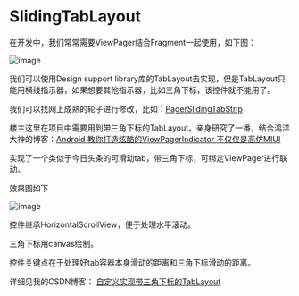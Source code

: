 # SlidingTabLayout
在开发中，我们常常需要ViewPager结合Fragment一起使用，如下图：

![image](https://segmentfault.com/img/bVoQIu)

我们可以使用Design support library库的TabLayout去实现，但是TabLayout只能用横线指示器，如果想要其他指示器，比如三角下标，该控件就不能用了。

我们可以找网上成熟的轮子进行修改，比如：[PagerSlidingTabStrip](https://github.com/astuetz/PagerSlidingTabStrip)

楼主这里在项目中需要用到带三角下标的TabLayout，亲身研究了一番，结合鸿洋大神的博客：[Android 教你打造炫酷的ViewPagerIndicator 不仅仅是高仿MIUI](http://blog.csdn.net/lmj623565791/article/details/42160391)

实现了一个类似于今日头条的可滑动tab，带三角下标，可绑定ViewPager进行联动。

效果图如下

![image](E:\SlidingTabLayout.gif)

控件继承HorizontalScrollView，便于处理水平滚动。

三角下标用canvas绘制。

控件关键点在于处理好tab容器本身滑动的距离和三角下标滑动的距离。

详细见我的CSDN博客：
[自定义实现带三角下标的TabLayout](http://blog.csdn.net/qq_27258799/article/details/74556857)
